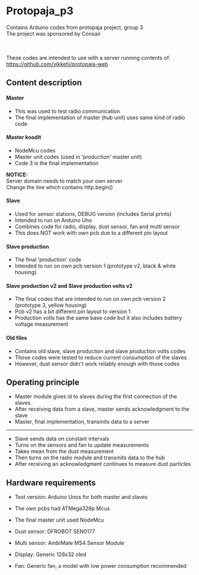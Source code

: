 # Protopaja_p3
Contains Arduino codes from protopaja project, group 3
<br/>
The project was sponsored by Consair

<br/><br/>
These codes are intended to use with a server running contents of: <br/>
https://github.com/vikketii/protopaja-web

##		Content description



####	Master
	
 - This was used to test radio communication
 - The final implementation of master (hub unit) uses same kind of radio code
 
#### Master koodit 

 - NodeMcu codes 
 - Master unit codes (used in 'production' master unit)
 - Code 3 is the final implementation
 
 <b>NOTICE:</b><br/>
 Server domain needs to match your own server</br>
 Change the line which contains http.begin()

 
####	Slave
	
 - Used for sensor stations, DEBUG version (includes Serial prints)
 - Intended to run on Arduino Uno 
 - Combines code for radio, display, dust sensor, fan and multi sensor
 - This does NOT work with own pcb due to a different pin layout
 
 
####	Slave production

 - The final 'production' code
 - Intended to run on own pcb version 1 (prototype v2, black & white housing)
 
#### 	Slave production v2 and Slave production volts v2

 - The final codes that are intended to run on own pcb version 2 (prototype 3, yellow housing)
 - Pcb v2 has a bit different pin layout to version 1
 - Production volts has the same base code but it also includes battery voltage measurement

####	Old files
 - Contains old slave, slave production and slave production volts codes
 - Those codes were tested to reduce current consumption of the slaves
 - However, dust sensor didn't work reliably enough with those codes
 
 
##		Operating principle	

 - Master module gives id to slaves during the first connection of the slaves
 - After receiving data from a slave, master sends acknowledgment to the slave
 - Master, final implementation, transmits data to a server 
 
 ____
 
 - Slave sends data on constant intervals
 - Turns on the sensors and fan to update measurements
 - Takes mean from the dust measurement
 - Then turns on the radio module and transmits data to the hub
 - After receiving an acknowledgment continues to measure dust particles
 
 
 
##		Hardware requirements	

 - Test version: Arduino Unos for both master and slaves
 
 - The own pcbs had ATMega328p Mcus

 - The final master unit used NodeMcu
 
 - Dust sensor: DFROBOT SEN0177
 
 - Multi sensor: AmbiMate MS4 Sensor Module
 
 - Display: Generic 128x32 oled
 
 - Fan: Generic fan, a model with low power consumption recommended


